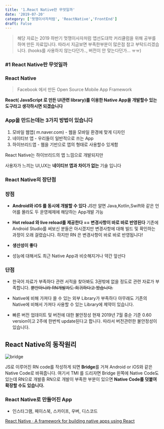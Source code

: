 ```yaml
---
title: '1.React Native란 무엇일까'
date: '2019-07-20'
category: ['멋쟁이사자처럼', 'ReactNative','FrontEnd']
draft: False
---
```


> 해당 자료는 2019 하반기 멋쟁이사자처럼 앱선도대학 커리큘럼을 위해
> 공부를 하며 만든 자료입니다. 따라서 지금보면 부족한부분이 많은점 참고 부탁드리겠습니다. (hooks를 사용하지 않는다던가.., 버전이 안 맞는다던가... ㅠㅠ)

### #1 React Native란 무엇일까

### React Native

> Facebook 에서 만든 Open Source Mobile App Framework

**React( JavaScript 로 만든 UI관련 library)를 이용한 Native App을 개발할수 있는 도구라고 생각하시면 되겠습니다**

### App을 만드는데는 3가지 방법이 있습니다

1. 모바일 웹앱( m.naver.com) - 웹을 모바일 환경에 맞게 디자인
2. 네이티브 앱 - 우리들이 일반적으로 쓰는 App
3. 하이브리드앱 - 웹을 기반으로 앱의 형태로 사용할수 있게함

React Native는 하이브리드의 앱 느낌으로 개발되지만

사용자가 느끼는 UI,UX는 **네이티브 앱과 차이가 없는** 기술 입니다

### **React Native의 장단점**

### **장점**

-   **Android와 iOS 를 동시에 개발할 수 있다**
    JS만 알면 Java,Kotlin,Swift와 같은 언어를 몰라도 두 운영체제에 해당하는 App개발 가능

-   **Hot reload 와 live reload를 제공한다 == 변경사항이 바로 바로 반영된다**
    기존에 Android Studio를 써보신 분들은 아시겠지만 변경사항에 대해
    빌드 및 확인하는 과정이 오래 걸렸습니다. 하지만 RN 은 변경사항이 바로 바로 반영됩니다!

-   **생산성이 좋다**
-   성능에 대해서도 최근 Native App과 비슷해지거나 약간 앞선다

### **단점**

-   한국어 자료가 부족하다
    관련 서적을 찾아봐도 3권밖에 없을 정도로 관련 자료가 부족합니다.
    ~~뿐만아니라 RN개발자도 희귀하다고 봤습니다.~~

-   Native에 비해 가져다 쓸 수 있는 외부 Library가 부족하다
    아무래도 기존의 Native에 비해서 가져다 사용할 수 있는 Library에 제약이 있습니다.

-   빠른 버전 업데이트 및 버전에 대한 불안정성
    현재 2019년 7월 중순 기준 0.60 version이고 2주에 한번씩 update된다고 합니다.
    따라서 버전관련한 불안정성이 있습니다.

## React Native의 동작원리

![bridge](../../asset/image/reactnative/RN_bridge.png)

JS로 이루어진 RN code를 작성하게 되면
**Bridge**를 거쳐 Android or iOS와 같은 Native Code로 바꿔줍니다.
여기서 TMI 를 드리자면 Bridge 왼쪽에 Native Code도 있는데
RN으로 개발중 RN으로 개발이 부족한 부분이 있으면 **Native Code를 덧붙여 확장할 수도 있습니다.**

### **React Native로 만들어진 App**

-   인스타그램, 페이스북, 스카이프, 우버, 디스코드

[React Native · A framework for building native apps using React](https://facebook.github.io/react-native/showcase)

